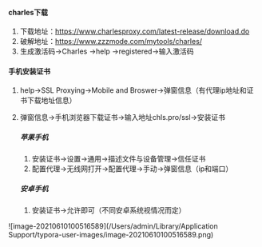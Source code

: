#### charles下载

1. 下载地址：https://www.charlesproxy.com/latest-release/download.do
2. 破解地址：https://www.zzzmode.com/mytools/charles/
3. 生成激活码$\longrightarrow$Charles $\longrightarrow$help $\longrightarrow$registered$\longrightarrow$输入激活码

####  手机安装证书

1. help$\longrightarrow$SSL Proxying$\longrightarrow$Mobile and Broswer$\longrightarrow$弹窗信息（有代理ip地址和证书下载地址信息）

2. 弹窗信息$\longrightarrow$手机浏览器下载证书$\longrightarrow$输入地址chls.pro/ssl$\longrightarrow$安装证书

   ##### 苹果手机

   1. 安装证书$\longrightarrow$设置$\longrightarrow$通用$\longrightarrow$描述文件与设备管理$\longrightarrow$信任证书
   2. 配置代理$\longrightarrow$无线网打开$\longrightarrow$配置代理$\longrightarrow$手动$\longrightarrow$弹窗信息（ip和端口）

   ##### 安卓手机

   1. 安装证书$\longrightarrow$允许即可（不同安卓系统视情况而定）

![image-20210610100516589](/Users/admin/Library/Application Support/typora-user-images/image-20210610100516589.png)



